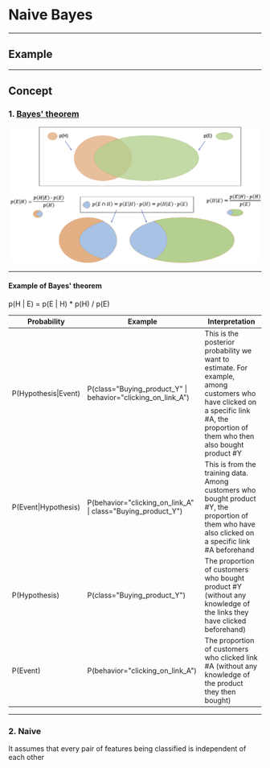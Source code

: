 # Naive Bayes 

<hr>

## Example

<hr>

## Concept

### 1. <a href="https://en.wikipedia.org/wiki/Bayes%27_theorem">Bayes' theorem</a>

<p align="center"><img src="./images/Bayes_theorem.png" width="700px"></p>

<hr>

#### Example of Bayes' theorem

p(H | E) = p(E | H) * p(H) / p(E)

Probability | Example | Interpretation
--- | --- | ---
P(Hypothesis\|Event) | P(class="Buying_product_Y" \| behavior="clicking_on_link_A") | This is the posterior probability we want to estimate. For example, among customers who have clicked on a specific link #A, the proportion of them who then also bought product #Y
P(Event\|Hypothesis) | P(behavior="clicking_on_link_A" \| class="Buying_product_Y") | This is from the training data. Among customers who bought product #Y, the proportion of them who have also clicked on a specific link #A beforehand
P(Hypothesis) | P(class="Buying_product_Y") | The proportion of customers who bought product #Y (without any knowledge of the links they have clicked beforehand)
P(Event) | P(behavior="clicking_on_link_A") | The proportion of customers who clicked link #A (without any knowledge of the product they then bought)

<hr>

### 2. Naive

It assumes that every pair of features being classified is independent of each other

